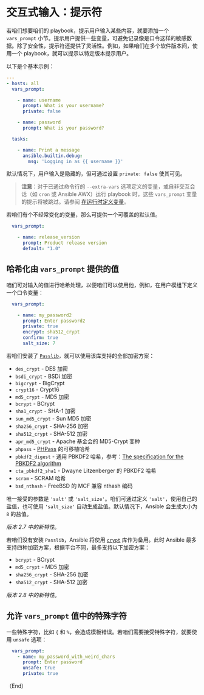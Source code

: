 # 交互式输入：提示符

若咱们想要咱们的 playbook，提示用户输入某些内容，就要添加一个 `vars_prompt` 小节。提示用户提供一些变量，可避免记录像是口令这样的敏感数据。除了安全性，提示符还提供了灵活性。例如，如果咱们在多个软件版本间，使用一个 playbook，就可以提示以特定版本提示用户。

以下是个基本示例：


```yaml
---
- hosts: all
  vars_prompt:

    - name: username
      prompt: What is your username?
      private: false

    - name: password
      prompt: What is your password?

  tasks:

    - name: Print a message
      ansible.builtin.debug:
        msg: 'Logging in as {{ username }}'
```


默认情况下，用户输入是隐藏的，但可通过设置 `private: false` 使其可见。


> **注意**：对于已通过命令行的 `--extra-vars` 选项定义的变量，或自非交互会话（如 `cron` 或 Ansible AWX）运行 playbook 时，这些 `vars_prompt` 变量的提示将被跳过。请参阅 [在运行时定义变量](vars.md)。


若咱们有个不经常变化的变量，那么可提供一个可覆盖的默认值。

```yaml
  vars_prompt:

    - name: release_version
      prompt: Product release version
      default: "1.0"
```


## 哈希化由 `vars_prompt` 提供的值

咱们可对输入的值进行哈希处理，以便咱们可以使用他，例如，在用户模组下定义一个口令变量：


```yaml
  vars_prompt:

    - name: my_password2
      prompt: Enter password2
      private: true
      encrypt: sha512_crypt
      confirm: true
      salt_size: 7
```

若咱们安装了 [`Passlib`](https://passlib.readthedocs.io/en/stable/)，就可以使用该库支持的全部加密方案：

- `des_crypt` - DES 加密
- `bsdi_crypt` - BSDi 加密
- `bigcrypt` - BigCrypt
- `crypt16` - Crypt16
- `md5_crypt` - MD5 加密
- `bcrypt` - BCrypt
- `sha1_crypt` - SHA-1 加密
- `sun_md5_crypt` - Sun MD5 加密
- `sha256_crypt` - SHA-256 加密
- `sha512_crypt` - SHA-512 加密
- `apr_md5_crypt` - Apache 基金会的 MD5-Crypt 变种
- `phpass` - [PHPass](https://www.openwall.com/phpass/) 的可移植哈希
- `pbkdf2_digest` - 通用 PBKDF2 哈希，参考：[The specification for the PBKDF2 algorithm](http://tools.ietf.org/html/rfc2898#section-5.2)
- `cta_pbkdf2_sha1` - Dwayne Litzenberger 的 PBKDF2 哈希
- `scram` - SCRAM 哈希
- `bsd_nthash` - FreeBSD 的 MCF 兼容 nthash 编码


唯一接受的参数是 `'salt'` 或 `'salt_size'`。咱们可通过定义 `'salt'`，使用自己的盐值，也可使用 `'salt_size'` 自动生成盐值。默认情况下，Ansible 会生成大小为 `8` 的盐值。


*版本 2.7 中的新特性*。

若咱们没有安装 `Passlib`，Ansible 将使用 [`crypt`](https://docs.python.org/3/library/crypt.html) 库作为备用。此时 Ansible 最多支持四种加密方案，根据平台不同，最多支持以下加密方案：


- `bcrypt` - BCrypt
- `md5_crypt` - MD5 加密
- `sha256_crypt` - SHA-256 加密
- `sha512_crypt` - SHA-512 加密

*版本 2.8 中的新特性*。


## 允许 `vars_prompt` 值中的特殊字符

一些特殊字符，比如 `{` 和 `%`，会造成模板错误。若咱们需要接受特殊字符，就要使用 `unsafe` 选项：


```yaml
  vars_prompt:
    - name: my_password_with_weird_chars
      prompt: Enter password
      unsafe: true
      private: true
```


（End）


